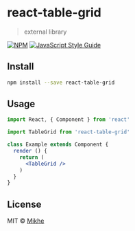 # react-table-grid

> external library

[![NPM](https://img.shields.io/npm/v/react-grid-table.svg)](https://www.npmjs.com/package/react-table-grid) [![JavaScript Style Guide](https://img.shields.io/badge/code_style-standard-brightgreen.svg)](https://standardjs.com)

## Install

```bash
npm install --save react-table-grid
```

## Usage

```jsx
import React, { Component } from 'react'

import TableGrid from 'react-table-grid'

class Example extends Component {
  render () {
    return (
      <TableGrid />
    )
  }
}
```

## License

MIT © [Mikhe](https://github.com/Mikhe)

